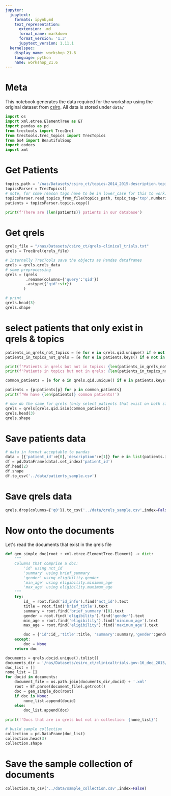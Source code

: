 ```yaml
---
jupyter:
  jupytext:
    formats: ipynb,md
    text_representation:
      extension: .md
      format_name: markdown
      format_version: '1.3'
      jupytext_version: 1.11.1
  kernelspec:
    display_name: workshop_21.6
    language: python
    name: workshop_21.6
---
```


# Meta

This notebook generates the data required for the workshop using the original dataset from [csiro](https://dl.acm.org/doi/abs/10.1145/2911451.2914672). All data is stored under `data/`


```python
import os
import xml.etree.ElementTree as ET
import pandas as pd
from trectools import TrecQrel
from trectools.trec_topics import TrecTopics
from bs4 import BeautifulSoup
import codecs
import xml
```

# Get Patients

```python
topics_path = '/nas/Datasets/csiro_ct/topics-2014_2015-description.topics'
topicsParser = TrecTopics()
# note, for some reason tags have to be in lower_case for this to work. seems to be due to beautifulsoup
topicsParser.read_topics_from_file(topics_path, topic_tag='top',numberid_tag='num',querytext_tag='title',number_attr=False)
patients = topicsParser.topics.copy()
```

```python
print(f'There are {len(patients)} patients in our database')
```

# Get qrels

```python
qrels_file = "/nas/Datasets/csiro_ct/qrels-clinical_trials.txt"
qrels = TrecQrel(qrels_file)

# Internally TrecTools save the objects as Pandas dataframes
qrels = qrels.qrels_data
# some preprocessing
qrels = (qrels
         .rename(columns={'query':'qid'})
         .astype({'qid':str})
        )

# print
qrels.head(3)
qrels.shape
```

# select patients that only exist in qrels & topics

```python
patients_in_qrels_not_topics = [e for e in qrels.qid.unique() if e not in patients.keys()]
patients_in_topics_not_qrels = [e for e in patients.keys() if e not in qrels.qid.unique()]

print(f'Patients in qrels but not in topics: {len(patients_in_qrels_not_topics)}')
print(f'Patients in topics but not in qrels: {len(patients_in_topics_not_qrels)}')
```

```python
common_patients = [e for e in qrels.qid.unique() if e in patients.keys()]

patients = {p:patients[p] for p in common_patients}
print(f'We have {len(patients)} common patients!')
```

```python
# now do the same for qrels (only select patients that exist on both sides)
qrels = qrels[qrels.qid.isin(common_patients)]
qrels.head(3)
qrels.shape
```

# Save patients data

```python
# data in format acceptable to pandas
data = [{'patient_id':e[0],'description':e[1]} for e in list(patients.items())]
df = pd.DataFrame(data).set_index('patient_id')
df.head(2)
df.shape
df.to_csv('../data/patients_sample.csv')
```

# Save qrels data

```python
qrels.drop(columns={'q0'}).to_csv('../data/qrels_sample.csv',index=False)
```

# Now onto the documents

Let's read the documents that exist in the qrels file

```python
def gen_simple_doc(root : xml.etree.ElementTree.Element) -> dict:
    """
    Columns that comprise a doc:
        'id' using nct_id
        'summary' using brief_summary
        'gender' using eligibility.gender
        'min_age' using eligibility.minimum_age
        'max_age' using eligibility.maximum_age
    """
    try:
        id_ = root.find('id_info').find('nct_id').text
        title = root.find('brief_title').text
        summary = root.find('brief_summary')[0].text
        gender = root.find('eligibility').find('gender').text
        min_age = root.find('eligibility').find('minimum_age').text
        max_age = root.find('eligibility').find('maximum_age').text

        doc = {'id':id_,'title':title, 'summary':summary,'gender':gender,'min_age':min_age,'max_age':max_age}
    except:
        doc = None
    return doc
```

```python
documents = qrels.docid.unique().tolist()
documents_dir = '/nas/Datasets/csiro_ct/clinicaltrials.gov-16_dec_2015/'
doc_list = []
none_list = []
for docid in documents:
    document_file = os.path.join(documents_dir,docid) + '.xml'
    root = ET.parse(document_file).getroot()
    doc = gen_simple_doc(root)
    if doc is None:
        none_list.append(docid)
    else:
        doc_list.append(doc)
        
print(f'Docs that are in qrels but not in collection: {none_list}')

# build sample collection
collection = pd.DataFrame(doc_list)
collection.head(3)
collection.shape
```

# Save the sample collection of documents

```python
collection.to_csv('../data/sample_collection.csv',index=False)
```

```python

```
